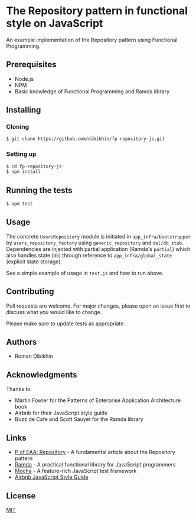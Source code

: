 # The Repository pattern in functional style on JavaScript

An example implementation of the Repository pattern using Functional Programming.

## Prerequisites
- Node.js
- NPM
- Basic knowledge of Functional Programming and Ramda library

## Installing

### Cloning

```bash
$ git clone https://github.com/dibikhin/fp-repository-js.git
```

### Setting up

```bash
$ cd fp-repository-js
$ npm install
```

## Running the tests

```bash
$ npm test
```

## Usage

The concrete `UsersRepository` module is initiated in `app_infra/bootstrapper` by `users_repository_factory` using `generic_repository` and `dal/db_stub`. Dependencies are injected with partial application (Ramda's `partial`) which also handles state (`db`) through reference to `app_infra/global_state` (explicit state storage).

See a simple example of usage in `test.js` and how to run above.

## Contributing
Pull requests are welcome. For major changes, please open an issue first to discuss what you would like to change.

Please make sure to update tests as appropriate.

## Authors
- Roman Dibikhin

## Acknowledgments
Thanks to:
- Martin Fowler for the Patterns of Enterprise Application Architecture book
- Airbnb for their JavaScript style guide
- Buzz de Cafe and Scott Sauyet for the Ramda library

## Links
- [P of EAA: Repository](https://martinfowler.com/eaaCatalog/repository.html) - A fundamental article about the Repository pattern
- [Ramda](https://ramdajs.com) - A practical functional library for JavaScript programmers
- [Mocha](https://mochajs.org) - A feature-rich JavaScript test framework 
- [Airbnb JavaScript Style Guide](https://github.com/airbnb/javascript)

## License
[MIT](LICENSE)
